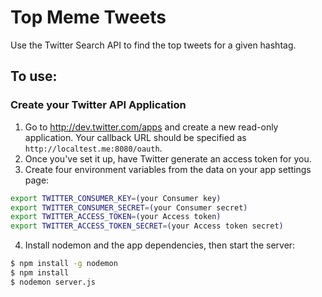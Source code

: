 # Top Meme Tweets

Use the Twitter Search API to find the top tweets for a given hashtag.

## To use:

### Create your Twitter API Application

1. Go to http://dev.twitter.com/apps and create a new read-only application. Your callback URL should be specified as `http://localtest.me:8080/oauth`.
2. Once you've set it up, have Twitter generate an access token for you.
3. Create four environment variables from the data on your app settings page:
  ```bash
  export TWITTER_CONSUMER_KEY=(your Consumer key)
  export TWITTER_CONSUMER_SECRET=(your Consumer secret)
  export TWITTER_ACCESS_TOKEN=(your Access token)
  export TWITTER_ACCESS_TOKEN_SECRET=(your Access token secret)
  ```
4. Install nodemon and the app dependencies, then start the server:
  ```bash
  $ npm install -g nodemon
  $ npm install
  $ nodemon server.js
  ```

